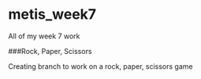 metis_week7
===========

All of my week 7 work

###Rock, Paper, Scissors

Creating branch to work on a rock, paper, scissors game
